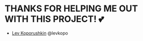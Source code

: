 # THANKS FOR HELPING ME OUT WITH THIS PROJECT! 💕
- [Lev Koporushkin](https://github.com/levkopo) @levkopo